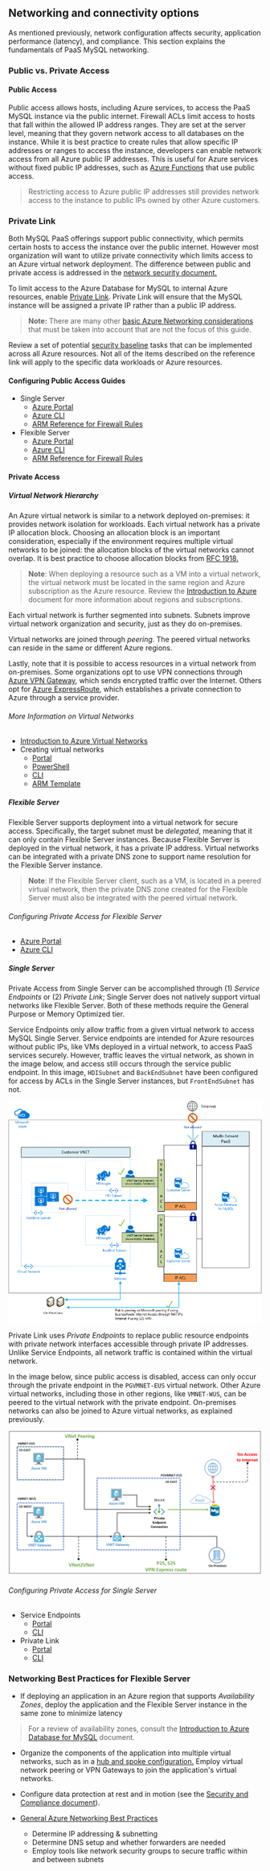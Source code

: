 ## Networking and connectivity options

As mentioned previously, network configuration affects security, application performance (latency), and compliance. This section explains the fundamentals of PaaS MySQL networking.

### Public vs. Private Access

#### Public Access

Public access allows hosts, including Azure services, to access the PaaS MySQL instance via the public internet. Firewall ACLs limit access to hosts that fall within the allowed IP address ranges. They are set at the server level, meaning that they govern network access to all databases on the instance. While it is best practice to create rules that allow specific IP addresses or ranges to access the instance, developers can enable network access from all Azure public IP addresses. This is useful for Azure services without fixed public IP addresses, such as [Azure Functions](https://docs.microsoft.com/azure/azure-functions/functions-overview) that use public access.

> Restricting access to Azure public IP addresses still provides network access to the instance to public IPs owned by other Azure customers.

### Private Link

Both MySQL PaaS offerings support public connectivity, which permits certain hosts to access the instance over the public internet.  However most organization will want to utilize private connectivity which limits access to an Azure virtual network deployment. The difference between public and private access is addressed in the [network security document.](./06_01_Networking.md)

To limit access to the Azure Database for MySQL to internal Azure resources, enable [Private Link](https://docs.microsoft.com/azure/mysql/concepts-data-access-security-private-link).  Private Link will ensure that the MySQL instance will be assigned a private IP rather than a public IP address.

> **Note:** There are many other [basic Azure Networking considerations](https://docs.microsoft.com/azure/mysql/concepts-data-access-and-security-vnet) that must be taken into account that are not the focus of this guide.

Review a set of potential [security baseline](https://docs.microsoft.com/azure/mysql/security-baseline) tasks that can be implemented across all Azure resources. Not all of the items described on the reference link will apply to the specific data workloads or Azure resources.

#### Configuring Public Access Guides

- Single Server
  - [Azure Portal](https://docs.microsoft.com/azure/mysql/howto-manage-firewall-using-portal)
  - [Azure CLI](https://docs.microsoft.com/azure/mysql/howto-manage-firewall-using-cli)
  - [ARM Reference for Firewall Rules](https://docs.microsoft.com/azure/templates/microsoft.dbformysql/servers/firewallrules?tabs=json)
- Flexible Server
  - [Azure Portal](https://docs.microsoft.com/azure/mysql/flexible-server/how-to-manage-firewall-portal)
  - [Azure CLI](https://docs.microsoft.com/azure/mysql/flexible-server/how-to-manage-firewall-cli)
  - [ARM Reference for Firewall Rules](https://docs.microsoft.com/azure/templates/microsoft.dbformysql/flexibleservers/firewallrules?tabs=json)

#### Private Access

##### Virtual Network Hierarchy

An Azure virtual network is similar to a network deployed on-premises: it provides network isolation for workloads. Each virtual network has a private IP allocation block. Choosing an allocation block is an important consideration, especially if the environment requires multiple virtual networks to be joined: the allocation blocks of the virtual networks cannot overlap. It is best practice to choose allocation blocks from [RFC 1918.](https://datatracker.ietf.org/doc/html/rfc1918)

> **Note**: When deploying a resource such as a VM into a virtual network, the virtual network must be located in the same region and Azure subscription as the Azure resource. Review the [Introduction to Azure](../02_IntroToMySQL/02_02_Introduction_to_Azure.md) document for more information about regions and subscriptions.

Each virtual network is further segmented into subnets. Subnets improve virtual network organization and security, just as they do on-premises.

Virtual networks are joined through *peering*. The peered virtual networks can reside in the same or different Azure regions.

Lastly, note that it is possible to access resources in a virtual network from on-premises. Some organizations opt to use VPN connections through [Azure VPN Gateway](https://docs.microsoft.com/azure/vpn-gateway/vpn-gateway-about-vpngateways), which sends encrypted traffic over the Internet. Others opt for [Azure ExpressRoute](https://docs.microsoft.com/azure/expressroute/expressroute-introduction), which establishes a private connection to Azure through a service provider.

###### More Information on Virtual Networks

- [Introduction to Azure Virtual Networks](https://docs.microsoft.com/learn/modules/introduction-to-azure-virtual-networks/)
- Creating virtual networks
  - [Portal](https://docs.microsoft.com/azure/virtual-network/quick-create-portal)
  - [PowerShell](https://docs.microsoft.com/azure/virtual-network/quick-create-powershell)
  - [CLI](https://docs.microsoft.com/azure/virtual-network/quick-create-cli)
  - [ARM Template](https://docs.microsoft.com/azure/virtual-network/quick-create-template)

##### Flexible Server

Flexible Server supports deployment into a virtual network for secure access. Specifically, the target subnet must be *delegated*, meaning that it can only contain Flexible Server instances. Because Flexible Server is deployed in the virtual network, it has a private IP address. Virtual networks can be integrated with a private DNS zone to support name resolution for the Flexible Server instance.

> **Note**: If the Flexible Server client, such as a VM, is located in a peered virtual network, then the private DNS zone created for the Flexible Server must also be integrated with the peered virtual network.

###### Configuring Private Access for Flexible Server

- [Azure Portal](https://docs.microsoft.com/azure/mysql/flexible-server/how-to-manage-virtual-network-portal)
- [Azure CLI](https://docs.microsoft.com/azure/mysql/flexible-server/how-to-manage-virtual-network-cli)

##### Single Server

Private Access from Single Server can be accomplished through (1) *Service Endpoints* or (2) *Private Link*; Single Server does not natively support virtual networks like Flexible Server. Both of these methods require the General Purpose or Memory Optimized tier.

Service Endpoints only allow traffic from a given virtual network to access MySQL Single Server. Service endpoints are intended for Azure resources without public IPs, like VMs deployed in a virtual network, to access PaaS services securely. However, traffic leaves the virtual network, as shown in the image below, and access still occurs through the service public endpoint. In this image, `HDISubnet` and `BackEndSubnet` have been configured for access by ACLs in the Single Server instances, but `FrontEndSubnet` has not.

![This image demonstrates how VNet service endpoints allow access to Single Server, but data leaves the virtual network.](./media/vnet-concept.png "Service endpoints and Single Server")

Private Link uses *Private Endpoints* to replace public resource endpoints with private network interfaces accessible through private IP addresses. Unlike Service Endpoints, all network traffic is contained within the virtual network.

In the image below, since public access is disabled, access can only occur through the private endpoint in the `PGVMNET-EUS` virtual network. Other Azure virtual networks, including those in other regions, like `VMNET-WUS`, can be peered to the virtual network with the private endpoint. On-premises networks can also be joined to Azure virtual networks, as explained previously.

![This image explains how private endpoints work to bring PaaS services into virtual networks.](./media/show-private-link-overview.png "Private endpoints")

###### Configuring Private Access for Single Server

- Service Endpoints
  - [Portal](https://docs.microsoft.com/azure/mysql/howto-manage-vnet-using-portal)
  - [CLI](https://docs.microsoft.com/azure/mysql/howto-manage-vnet-using-cli)
- Private Link
  - [Portal](https://docs.microsoft.com/azure/mysql/howto-configure-privatelink-portal)
  - [CLI](https://docs.microsoft.com/azure/mysql/howto-configure-privatelink-cli)

### Networking Best Practices for Flexible Server

- If deploying an application in an Azure region that supports *Availability Zones*, deploy the application and the Flexible Server instance in the same zone to minimize latency

> For a review of availability zones, consult the [Introduction to Azure Database for MySQL](../02_IntroToMySQL/02_03_Azure_MySQL.md) document.

- Organize the components of the application into multiple virtual networks, such as in a [hub and spoke configuration.](https://docs.microsoft.com/azure/architecture/reference-architectures/hybrid-networking/hub-spoke?tabs=cli) Employ virtual network peering or VPN Gateways to join the application's virtual networks.

- Configure data protection at rest and in motion (see the [Security and Compliance document](03_MySQL_Security_Compliance.md)).

- [General Azure Networking Best Practices](https://docs.microsoft.com/azure/cloud-adoption-framework/migrate/azure-best-practices/migrate-best-practices-networking)
  - Determine IP addressing & subnetting
  - Determine DNS setup and whether forwarders are needed
  - Employ tools like network security groups to secure traffic within and between subnets
